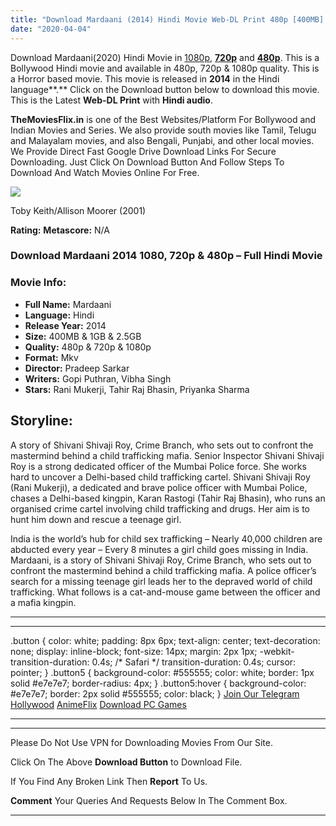 ```yaml
---
title: "Download Mardaani (2014) Hindi Movie Web-DL Print 480p [400MB] || 720p [1.2GB] || 1080p [2.5GB]"
date: "2020-04-04"
---
```


Download Mardaani(2020) Hindi Movie in [1080p](https://1moviesflix.com/1080p-movies/), [**720p**](https://1moviesflix.com/720p-movies/) and **[480p](https://1moviesflix.com/480p-movies/)**. This is a Bollywood Hindi movie and available in 480p, 720p & 1080p quality. This is a Horror based movie. This movie is released in **2014** in the Hindi language**.** Click on the Download button below to download this movie. This is the Latest **Web-DL Print** with **Hindi audio**.

**TheMoviesFlix.in** is one of the Best Websites/Platform For Bollywood and Indian Movies and Series. We also provide south movies like Tamil, Telugu and Malayalam movies, and also Bengali, Punjabi, and other local movies. We Provide Direct Fast Google Drive Download Links For Secure Downloading. Just Click On Download Button And Follow Steps To Download And Watch Movies Online For Free.

[![](https://1moviesflix.com/wp-content/plugins/imdb-for-wordpress/assets/img/placeholder.png)](https://www.imdb.com/title/tt1046303/ "Toby Keith/Allison Moorer")

Toby Keith/Allison Moorer (2001)

**Rating:** **Metascore:** N/A

### Download Mardaani 2014 1080, 720p & 480p – Full Hindi Movie

### Movie Info:

- **Full Name:** Mardaani
- **Language:** Hindi
- **Release Year:** 2014
- **Size:** 400MB & 1GB & 2.5GB
- **Quality:** 480p & 720p & 1080p
- **Format:** Mkv
- **Director:** Pradeep Sarkar
- **Writers:** Gopi Puthran, Vibha Singh
- **Stars:** Rani Mukerji, Tahir Raj Bhasin, Priyanka Sharma

## Storyline:

A story of Shivani Shivaji Roy, Crime Branch, who sets out to confront the mastermind behind a child trafficking mafia. Senior Inspector Shivani Shivaji Roy is a strong dedicated officer of the Mumbai Police force. She works hard to uncover a Delhi-based child trafficking cartel. Shivani Shivaji Roy (Rani Mukerji), a dedicated and brave police officer with Mumbai Police, chases a Delhi-based kingpin, Karan Rastogi (Tahir Raj Bhasin), who runs an organised crime cartel involving child trafficking and drugs. Her aim is to hunt him down and rescue a teenage girl.

India is the world’s hub for child sex trafficking – Nearly 40,000 children are abducted every year – Every 8 minutes a girl child goes missing in India. Mardaani, is a story of Shivani Shivaji Roy, Crime Branch, who sets out to confront the mastermind behind a child trafficking mafia. A police officer’s search for a missing teenage girl leads her to the depraved world of child trafficking. What follows is a cat-and-mouse game between the officer and a mafia kingpin.

* * *

* * *

.button { color: white; padding: 8px 6px; text-align: center; text-decoration: none; display: inline-block; font-size: 14px; margin: 2px 1px; -webkit-transition-duration: 0.4s; /\* Safari \*/ transition-duration: 0.4s; cursor: pointer; } .button5 { background-color: #555555; color: white; border: 1px solid #e7e7e7; border-radius: 4px; } .button5:hover { background-color: #e7e7e7; border: 2px solid #555555; color: black; } [Join Our Telegram](http://gdrivepro.xyz/join.php) [Hollywood](https://moviesverse.com/) [AnimeFlix](https://animeflix.in/) [Download PC Games](https://gamesflix.net/)  

* * *

* * *

  

Please Do Not Use VPN for Downloading Movies From Our Site.

Click On The Above **Download Button** to Download File.

If You Find Any Broken Link Then **Report** To Us.

**Comment** Your Queries And Requests Below In The Comment Box.

* * *
